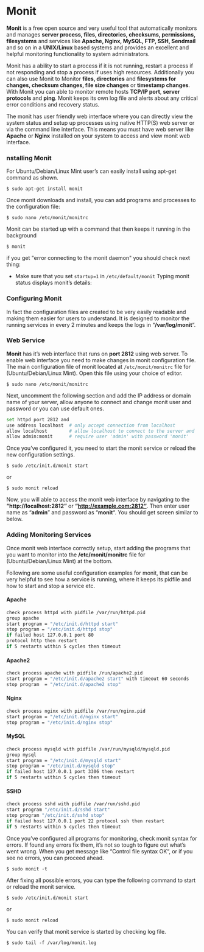 # Monit

__Monit__ is a free open source and very useful tool that automatically monitors and manages __server process, files, directories, checksums, permissions, filesystems__ and services like __Apache, Nginx, MySQL, FTP, SSH, Sendmail__ and so on in a __UNIX/Linux__ based systems and provides an excellent and helpful monitoring functionality to system administrators.

Monit has a ability to start a process if it is not running, restart a process if not responding and stop a process if uses high resources. Additionally you can also use Monit to Monitor __files, directories__ and __filesystems for changes, checksum changes, file size changes__ or __timestamp changes__. With Monit you can able to monitor remote hosts __TCP/IP port__, __server protocols__ and __ping__. Monit keeps its own log file and alerts about any critical error conditions and recovery status.

The monit has user friendly web interface where you can directly view the system status and setup up processes using native HTTP(S) web server or via the command line interface. This means you must have web server like __Apache__ or __Nginx__ installed on your system to access and view monit web interface.

### nstalling Monit

For Ubuntu/Debian/Linux Mint user’s can easily install using apt-get command as shown.  
```vim
$ sudo apt-get install monit
```
Once monit downloads and install, you can add programs and processes to the configuration file:  
```vim
$ sudo nano /etc/monit/monitrc
```
Monit can be started up with a command that then keeps it running in the background  
```vim
$ monit
```
if you get "error connecting to the monit daemon" you should check next thing:
* Make sure that you set ``startup=1`` in ``/etc/default/monit``
Typing monit status displays monit’s details:  
### Configuring Monit
In fact the configuration files are created to be very easily readable and making them easier for users to understand. It is designed to monitor the running services in every 2 minutes and keeps the logs in “__/var/log/monit__“.
### Web Service
__Monit__ has it’s web interface that runs on __port 2812__ using web server. To enable web interface you need to make changes in monit configuration file. The main configuration file of monit located at ``/etc/monit/monitrc`` file for (Ubuntu/Debian/Linux Mint). Open this file using your choice of editor.
```vim
$ sudo nano /etc/monit/monitrc
```
Next, uncomment the following section and add the IP address or domain name of your server, allow anyone to connect and change monit user and password or you can use default ones.
```bash
set httpd port 2812 and
use address localhost  # only accept connection from localhost
allow localhost        # allow localhost to connect to the server and
allow admin:monit      # require user 'admin' with password 'monit'
```
Once you’ve configured it, you need to start the monit service or reload the new configuration settings.
```vim
$ sudo /etc/init.d/monit start
```
or
```vim
$ sudo monit reload
```
Now, you will able to access the monit web interface by navigating to the __“http://localhost:2812”__ or __“http://example.com:2812“__. Then enter user name as “__admin__” and password as “__monit__“. You should get screen similar to below.  
### Adding Monitoring Services
Once monit web interface correctly setup, start adding the programs that you want to monitor into the __/etc/monit/monitrc__ file for (Ubuntu/Debian/Linux Mint) at the bottom.

Following are some useful configuration examples for monit, that can be very helpful to see how a service is running, where it keeps its pidfile and how to start and stop a service etc.
#### Apache
```bash
check process httpd with pidfile /var/run/httpd.pid
group apache
start program = "/etc/init.d/httpd start"
stop program = "/etc/init.d/httpd stop"
if failed host 127.0.0.1 port 80
protocol http then restart
if 5 restarts within 5 cycles then timeout
```
#### Apache2
```bash
check process apache with pidfile /run/apache2.pid
start program = "/etc/init.d/apache2 start" with timeout 60 seconds
stop program  = "/etc/init.d/apache2 stop"
```
#### Nginx
```bash
check process nginx with pidfile /var/run/nginx.pid
start program = "/etc/init.d/nginx start"
stop program = "/etc/init.d/nginx stop"
```
#### MySQL
```bash
check process mysqld with pidfile /var/run/mysqld/mysqld.pid
group mysql
start program = "/etc/init.d/mysqld start"
stop program = "/etc/init.d/mysqld stop"
if failed host 127.0.0.1 port 3306 then restart
if 5 restarts within 5 cycles then timeout
```
#### SSHD
```bash
check process sshd with pidfile /var/run/sshd.pid
start program "/etc/init.d/sshd start"
stop program "/etc/init.d/sshd stop"
if failed host 127.0.0.1 port 22 protocol ssh then restart
if 5 restarts within 5 cycles then timeout
```
Once you’ve configured all programs for monitoring, check monit syntax for errors. If found any errors fix them, it’s not so tough to figure out what’s went wrong. When you get message like “Control file syntax OK“, or if you see no errors, you can proceed ahead.
```vim
$ sudo monit -t
```
After fixing all possible errors, you can type the following command to start or reload the monit service.
```vim
$ sudo /etc/init.d/monit start
```
or
```vim
$ sudo monit reload
```
You can verify that monit service is started by checking log file.
```vim
$ sudo tail -f /var/log/monit.log
```
